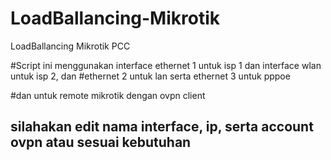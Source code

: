# LoadBallancing-Mikrotik
LoadBallancing Mikrotik PCC

#Script ini menggunakan interface ethernet 1 untuk isp 1 dan interface wlan untuk isp 2, dan
#ethernet 2 untuk lan serta ethernet 3 untuk pppoe

#dan untuk remote mikrotik dengan ovpn client

## silahakan edit nama interface, ip, serta account ovpn atau sesuai kebutuhan
